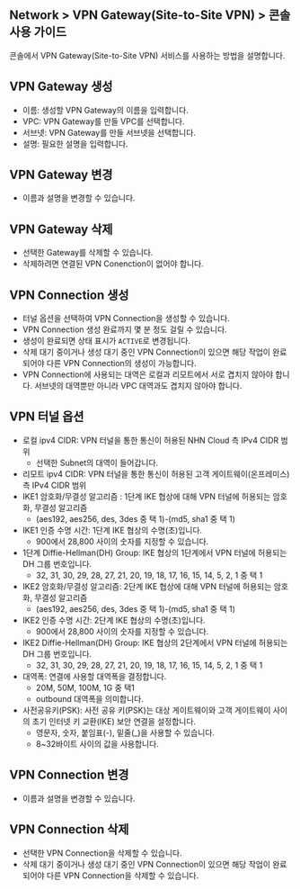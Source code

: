 ## Network > VPN Gateway(Site-to-Site VPN) > 콘솔 사용 가이드

콘솔에서 VPN Gateway(Site-to-Site VPN) 서비스를 사용하는 방법을 설명합니다.

## VPN Gateway 생성

* 이름: 생성할 VPN Gateway의 이름을 입력합니다.
* VPC: VPN Gateway를 만들 VPC를 선택합니다.
* 서브넷: VPN Gateway를 만들 서브넷을 선택합니다.
* 설명: 필요한 설명을 입력합니다.

## VPN Gateway 변경

* 이름과 설명을 변경할 수 있습니다.

## VPN Gateway 삭제

* 선택한 Gateway를 삭제할 수 있습니다.
* 삭제하려면 연결된 VPN Conenction이 없어야 합니다.

## VPN Connection 생성

* 터널 옵션을 선택하여 VPN Connection을 생성할 수 있습니다.
* VPN Connection 생성 완료까지 몇 분 정도 걸릴 수 있습니다.
* 생성이 완료되면 상태 표시가 `ACTIVE`로 변경됩니다.
* 삭제 대기 중이거나 생성 대기 중인 VPN Connection이 있으면 해당 작업이 완료되어야 다른 VPN Connection의 생성이 가능합니다.
* VPN Connection에 사용되는 대역은 로컬과 리모트에서 서로 겹치지 않아야 합니다. 서브넷의 대역뿐만 아니라 VPC 대역과도 겹치지 않아야 합니다.

## VPN 터널 옵션
* 로컬 ipv4 CIDR: VPN 터널을 통한 통신이 허용된 NHN Cloud 측 IPv4 CIDR 범위
  * 선택한 Subnet의 대역이 들어갑니다.
* 리모트 ipv4 CIDR: VPN 터널을 통한 통신이 허용된 고객 게이트웨이(온프레미스) 측 IPv4 CIDR 범위
* IKE1 암호화/무결성 알고리즘 : 1단계 IKE 협상에 대해 VPN 터널에 허용되는 암호화, 무결성 알고리즘
  * (aes192, aes256, des, 3des 중 택 1)-(md5, sha1 중 택 1)
* IKE1 인증 수명 시간: 1단계 IKE 협상의 수명(초)입니다.
  * 900에서 28,800 사이의 숫자를 지정할 수 있습니다.
* 1단계 Diffie-Hellman(DH) Group:  IKE 협상의 1단계에서 VPN 터널에 허용되는 DH 그룹 번호입니다.
  * 32, 31, 30, 29, 28, 27, 21, 20, 19, 18, 17, 16, 15, 14, 5, 2, 1 중 택 1
* IKE2 암호화/무결성 알고리즘: 2단계 IKE 협상에 대해 VPN 터널에 허용되는 암호화, 무결성 알고리즘
  * (aes192, aes256, des, 3des 중 택 1)-(md5, sha1 중 택 1)
* IKE2 인증 수명 시간: 2단계 IKE 협상의 수명(초)입니다.
  * 900에서 28,800 사이의 숫자를 지정할 수 있습니다.
* IKE2 Diffie-Hellman(DH) Group: IKE 협상의 2단계에서 VPN 터널에 허용되는 DH 그룹 번호입니다.
  * 32, 31, 30, 29, 28, 27, 21, 20, 19, 18, 17, 16, 15, 14, 5, 2, 1 중 택 1
* 대역폭: 연결에 사용할 대역폭을 결정합니다.
  * 20M, 50M, 100M, 1G 중 택1
  * outbound 대역폭을 의미합니다.
* 사전공유키(PSK): 사전 공유 키(PSK)는 대상 게이트웨이와 고객 게이트웨이 사이의 초기 인터넷 키 교환(IKE) 보안 연결을 설정합니다.
  * 영문자, 숫자, 붙임표(-), 밑줄(_)을 사용할 수 있습니다.
  * 8~32바이트 사이의 값을 사용합니다.

## VPN Connection 변경

* 이름과 설명을 변경할 수 있습니다.

## VPN Connection 삭제

* 선택한 VPN Connection을 삭제할 수 있습니다.
* 삭제 대기 중이거나 생성 대기 중인 VPN Connection이 있으면 해당 작업이 완료되어야 다른 VPN Connection을 삭제할 수 있습니다.
